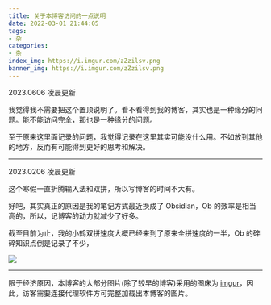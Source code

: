 ```yaml
---
title: 关于本博客访问的一点说明
date: 2022-03-01 21:44:05
tags:
- 杂
categories:
- 杂
index_img: https://i.imgur.com/zZzilsv.png
banner_img: https://i.imgur.com/zZzilsv.png
---
```


2023.0606 凌晨更新

我觉得我不需要把这个置顶说明了。看不看得到我的博客，其实也是一种缘分的问题。能不能访问完全，那也是一种缘分的问题。

至于原来这里面记录的问题，我觉得记录在这里其实可能没什么用。不如放到其他的地方，反而有可能得到更好的思考和解决。

---

2023.0206 凌晨更新

这个寒假一直折腾输入法和双拼，所以写博客的时间不大有。

好吧，其实真正的原因是我的笔记方式最近换成了 Obsidian，Ob 的效率是相当高的，所以，记博客的动力就减少了好多。

截至目前为止，我的小鹤双拼速度大概已经来到了原来全拼速度的一半，Ob 的碎碎知识点倒是记录了不少，

![](https://i.imgur.com/cZxVnKK.png)

---

限于经济原因，本博客的大部分图片(除了较早的博客)采用的图床为 [imgur](https://imgur.com/)，因此，访客需要连接代理软件方可完整加载出本博客的图片。
